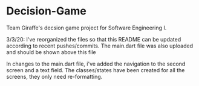 # Decision-Game
Team Giraffe's decsion game project for Software Engineering I.

3/3/20: 
I've reorganized the files so that this README can be updated according to recent pushes/commits. 
The main.dart file was also uploaded and should be shown above this file

In changes to the main.dart file, i've added the navigation to the second screen and a text field.
The classes/states have been created for all the screens, they only need re-formatting.
